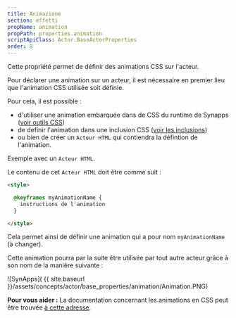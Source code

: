 ```yaml
---
title: Animazione
section: effetti
propName: animation
propPath: properties.animation
scriptApiClass: Actor.BaseActorProperties
order: 8
---
```


Cette propriété permet de définir des animations CSS sur l'acteur.

Pour déclarer une animation sur un acteur, il est nécessaire en premier lieu que l'animation CSS utilisée soit définie.

Pour cela, il est possible : 
- d'utiliser une animation embarquée dans de CSS du runtime de Synapps ([voir outils CSS]())
- de definir l'animation dans une inclusion CSS ([voir les inclusions]())
- ou bien de créer un `Acteur HTML` qui contiendra la défintion de l'animation.

Exemple avec un `Acteur HTML`.

Le contenu de cet `Acteur HTML` doit être comme suit :
```html
<style>

  @keyframes myAnimationName {
    instructions de l'animation
  }

</style>
```

Cela permet ainsi de définir une animation qui a pour nom `myAnimationName` (à changer).

Cette animation pourra par la suite être utilisée par tout autre acteur grâce à son nom de la manière suivante :

![SynApps]( {{ site.baseurl }}/assets/concepts/actor/base_properties/animation/Animation.PNG)



**Pour vous aider :**
La documentation concernant les animations en CSS peut être trouvée [à cette adresse](https://developer.mozilla.org/fr/docs/Web/CSS/animation).
